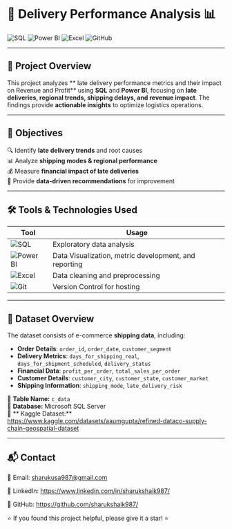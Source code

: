 # 🚚 Delivery Performance Analysis 📊

![SQL](https://img.shields.io/badge/SQL-Advanced-blue?style=for-the-badge&logo=MicrosoftSQLServer&logoColor=white)
![Power BI](https://img.shields.io/badge/Power%20BI-Dashboard-yellow?style=for-the-badge&logo=PowerBI&logoColor=white)
![Excel](https://img.shields.io/badge/Excel-Data%20Cleaning-green?style=for-the-badge&logo=MicrosoftExcel&logoColor=white)
![GitHub](https://img.shields.io/badge/GitHub-Version%201.0-black?style=for-the-badge&logo=github)

---

## 📝 **Project Overview**
This project analyzes ** late delivery performance metrics and their impact on Revenue and Profit** using  **SQL** and **Power BI**, focusing on **late deliveries, regional trends, shipping delays, and revenue impact**. The findings provide **actionable insights** to optimize logistics operations.

---

## 🎯 **Objectives**
🔍 Identify **late delivery trends** and root causes  
📊 Analyze **shipping modes & regional performance**  
💰 Measure **financial impact of late deliveries**  
🚀 Provide **data-driven recommendations** for improvement  

---

## 🛠 **Tools & Technologies Used**
| **Tool** | **Usage** |
|----------|----------|
| ![SQL](https://img.shields.io/badge/SQL-Advanced-blue?style=flat-square&logo=MicrosoftSQLServer) | Exploratory data analysis|
| ![Power BI](https://img.shields.io/badge/Power%20BI-Dashboard-yellow?style=flat-square&logo=PowerBI) | Data Visualization, metric development, and reporting|
| ![Excel](https://img.shields.io/badge/Excel-Data%20Cleaning-green?style=flat-square&logo=MicrosoftExcel) | Data cleaning and preprocessing |
| ![Git](https://img.shields.io/badge/GitHub-Version%201.0-black?style=flat-square&logo=github) | Version Control for hosting |

---

## 📂 **Dataset Overview**
The dataset consists of e-commerce **shipping data**, including:
- **Order Details**: `order_id`, `order_date`, `customer_segment`
- **Delivery Metrics**: `days_for_shipping_real`, `days_for_shipment_scheduled`, `delivery_status`
- **Financial Data**: `profit_per_order`, `total_sales_per_order`
- **Customer Details**: `customer_city`, `customer_state`, `customer_market`
- **Shipping Information**: `shipping_mode`, `late_delivery_risk`

📌 **Table Name:** `c_data`  
📌 **Database:** Microsoft SQL Server  
📌 ** Kaggle Dataset:** https://www.kaggle.com/datasets/aaumgupta/refined-dataco-supply-chain-geospatial-dataset

---


## 📬 **Contact**
📧 Email: sharukusa987@gmail.com

💼 LinkedIn: https://www.linkedin.com/in/sharukshaik987/

🔗 GitHub: https://github.com/sharukshaik987/

⭐ If you found this project helpful, please give it a star! ⭐

